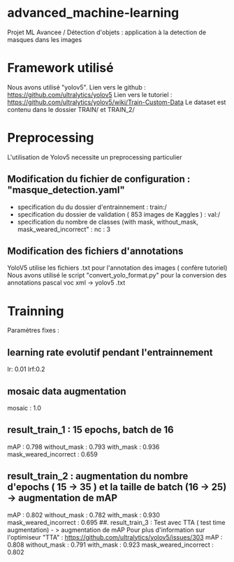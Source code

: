 
# advanced_machine-learning
Projet ML Avancee / Détection d'objets : application à la detection de masques dans les images

# Framework utilisé
Nous avons utilisé "yolov5". 
Lien vers le github : https://github.com/ultralytics/yolov5
Lien vers le tutoriel : https://github.com/ultralytics/yolov5/wiki/Train-Custom-Data
Le dataset est contenu dans le dossier TRAIN/ et TRAIN_2/

# Preprocessing 
L'utilisation de Yolov5 necessite un preprocessing particulier 
  ## Modification du fichier de configuration : "masque_detection.yaml" 
  - specification du du dossier d'entrainnement : train:/
  - specification du dossier de validation ( 853 images de Kaggles ) : val:/ 
  - specification du nombre de classes (with mask, without_mask, mask_weared_incorrect" : nc : 3
  ## Modification des fichiers d'annotations 
YoloV5 utilise les fichiers .txt pour l'annotation des images ( confère tutoriel)
Nous avons utilisé le script "convert_yolo_format.py" pour la conversion des annotations pascal voc xml ->  yolov5 .txt 

# Trainning 
Paramètres fixes :
  ## learning rate evolutif pendant l'entrainnement 
lr: 0.01
lrf:0.2
  ## mosaic data augmentation
mosaic : 1.0

  ## result_train_1 : 15 epochs, batch de 16
  mAP : 0.798
    without_mask : 0.793
    with_mask : 0.936
    mask_weared_incorrect : 0.659
  ## result_train_2 : augmentation du nombre d'epochs ( 15 -> 35 ) et la taille de batch (16 -> 25) -> augmentation de mAP
  mAP : 0.802
    without_mask : 0.782
    with_mask : 0.930
    mask_weared_incorrect : 0.695
  ##. result_train_3 : Test avec TTA ( test time augmentation) - > augmentation de mAP
Pour plus d'information sur l'optimiseur "TTA" : https://github.com/ultralytics/yolov5/issues/303
  mAP : 0.808
    without_mask : 0.791
    with_mask : 0.923
    mask_weared_incorrect : 0.802
